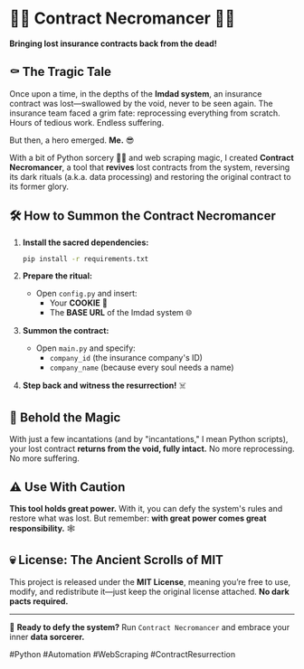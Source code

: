 # 🧙‍♂️ Contract Necromancer 🧙‍♂️  
**Bringing lost insurance contracts back from the dead!**  

## ⚰️ The Tragic Tale  
Once upon a time, in the depths of the **Imdad system**, an insurance contract was lost—swallowed by the void, never to be seen again. The insurance team faced a grim fate: reprocessing everything from scratch. Hours of tedious work. Endless suffering.  

But then, a hero emerged. **Me.** 😎  

With a bit of Python sorcery 🐍✨ and web scraping magic, I created **Contract Necromancer**, a tool that **revives** lost contracts from the system, reversing its dark rituals (a.k.a. data processing) and restoring the original contract to its former glory.  

## 🛠️ How to Summon the Contract Necromancer  

1. **Install the sacred dependencies:**  
   ```sh
   pip install -r requirements.txt
   ```

2. **Prepare the ritual:**  
   - Open `config.py` and insert:  
     - Your **COOKIE** 🍪  
     - The **BASE URL** of the Imdad system 🌐  

3. **Summon the contract:**  
   - Open `main.py` and specify:  
     - `company_id` (the insurance company's ID)  
     - `company_name` (because every soul needs a name)  

4. **Step back and witness the resurrection!** ☠️  

## 🔮 Behold the Magic  
With just a few incantations (and by "incantations," I mean Python scripts), your lost contract **returns from the void, fully intact.** No more reprocessing. No more suffering.  

## ⚠️ Use With Caution  
**This tool holds great power.** With it, you can defy the system's rules and restore what was lost. But remember: **with great power comes great responsibility.** 🕸️  

## 💀 License: The Ancient Scrolls of MIT  
This project is released under the **MIT License**, meaning you’re free to use, modify, and redistribute it—just keep the original license attached. **No dark pacts required.**  

---  

🚀 **Ready to defy the system?** Run `Contract Necromancer` and embrace your inner **data sorcerer.**  

#Python #Automation #WebScraping #ContractResurrection

